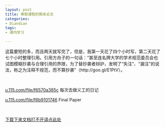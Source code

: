 ```yaml
---
layout: post
title: 寒假课程的期末论文
categories:
- Diandian
tags:
- 课内学习

---
```

<p>这篇要短的多，而且两天就写完了，但是，我第一天花了四个小时写，第二天花了七个小时整理引用。引用方舟子的一句话：“甚至连名牌大学的学术规范委员会也试图模糊抄袭与合理引用的界限，为了替抄袭者辩护，发明了“失注”、“漏注”的说法，称之为注释不规范，而不算抄袭”（http://goo.gl/E1PtV）。</p>
<p>&nbsp;</p>
<p><a href="http://u.115.com/file/f6570a385c">u.115.com/file/f6570a385c</a>&nbsp;每次去做义工的日记</p>
<p><a href="http://u.115.com/file/f6b9101746">u.115.com/file/f6b9101746</a>&nbsp;Final Paper</p>
<p>&nbsp;</p>
<p><a href="http://c29.newhua.com/down/AdbeRdr940_zh_CN.zip" target="_blank">下载下来文档打不开请点此处</a></p>
<p></p>